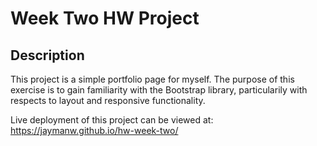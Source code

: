# Week Two HW Project
## Description
This project is a simple portfolio page for myself. The purpose of this exercise is to gain familiarity with the Bootstrap library, particularily with respects to layout and responsive functionality.

Live deployment of this project can be viewed at: https://jaymanw.github.io/hw-week-two/
